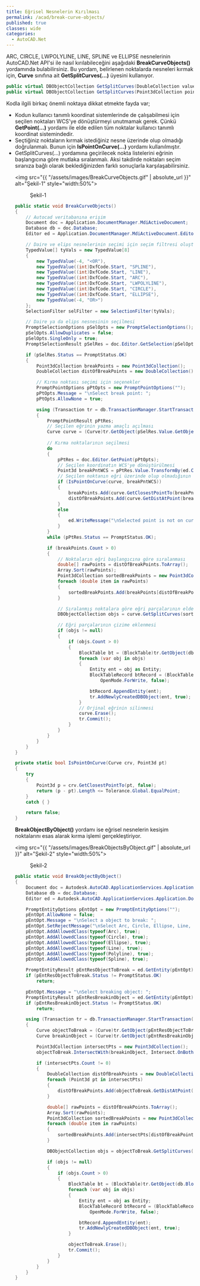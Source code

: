 ```yaml
---
title: Eğrisel Nesnelerin Kırılması
permalink: /acad/break-curve-objects/
published: true
classes: wide
categories:
  - AutoCAD.Net
---
```


ARC, CIRCLE, LWPOLYLINE, LINE, SPLINE ve ELLIPSE nesnelerinin AutoCAD.Net API'si ile nasıl kırılabileceğini aşağıdaki <strong>BreakCurveObjects()</strong> yordamında bulabilirsiniz. Bu yordam, belirlenen noktalarda nesneleri kırmak için, <strong>Curve</strong> sınıfına ait <strong>GetSplitCurves(…)</strong> üyesini kullanıyor.

```c#
public virtual DBObjectCollection GetSplitCurves(DoubleCollection value);
public virtual DBObjectCollection GetSplitCurves(Point3dCollection points);
```

Kodla ilgili birkaç önemli noktaya dikkat etmekte fayda var;

<ul><li>Kodun kullanıcı tanımlı koordinat sistemlerinde de çalışabilmesi için seçilen noktaları WCS'ye dönüştürmeyi unutmamak gerek. Çünkü <strong>GetPoint(…)</strong> yordamı ile elde edilen tüm noktalar kullanıcı tanımlı koordinat sistemindedir.</li><li>Seçtiğiniz noktaların kırmak istediğiniz nesne üzerinde olup olmadığı doğrulanmalı. Bunun için <strong>IsPointOnCurve(…)</strong> yordamı kullanılmıştır.</li><li>GetSplitCurves(…) yordamına geçirilecek nokta listelerini eğrinin başlangıcına göre mutlaka sıralanmalı. Aksi takdirde noktaları seçim sıranıza bağlı olarak beklediğinizden farklı sonuçlarla karşılaşabilirsiniz.


<img src="{{ "/assets/images/BreakCurveObjects.gif" | absolute_url }}"  alt="Şekil-1" style="width:50%">

<figure>
  <figcaption>Şekil-1</figcaption>
</figure>


```c#
public static void BreakCurveObjects()
{
    // Autocad veritabanına erişim
    Document doc = Application.DocumentManager.MdiActiveDocument;
    Database db = doc.Database;
    Editor ed = Application.DocumentManager.MdiActiveDocument.Editor;

    // Daire ve elips nesnelerinin seçimi için seçim filtresi oluşturulması
    TypedValue[] tyVals = new TypedValue[8]
    { 
        new TypedValue(-4, "<OR"),
        new TypedValue((int)DxfCode.Start, "SPLINE"),
        new TypedValue((int)DxfCode.Start, "LINE"),
        new TypedValue((int)DxfCode.Start, "ARC"),
        new TypedValue((int)DxfCode.Start, "LWPOLYLINE"),
        new TypedValue((int)DxfCode.Start, "CIRCLE"),
        new TypedValue((int)DxfCode.Start, "ELLIPSE"),
        new TypedValue(-4, "OR>")
    };
    SelectionFilter selFilter = new SelectionFilter(tyVals);

    // Daire ya da elips nesnesinin seçilmesi
    PromptSelectionOptions pSelOpts = new PromptSelectionOptions();
    pSelOpts.AllowDuplicates = false;
    pSelOpts.SingleOnly = true;
    PromptSelectionResult pSelRes = doc.Editor.GetSelection(pSelOpts, selFilter);

    if (pSelRes.Status == PromptStatus.OK)
    {
        Point3dCollection breakPoints = new Point3dCollection();
        DoubleCollection distOfBreakPoints = new DoubleCollection();

        // Kırma noktası seçimi için seçenekler
        PromptPointOptions pPtOpts = new PromptPointOptions("");
        pPtOpts.Message = "\nSelect break point: ";
        pPtOpts.AllowNone = true;                

        using (Transaction tr = db.TransactionManager.StartTransaction())
        {
            PromptPointResult pPtRes;
            // Seçilen eğrinin yazma amaçlı açılması
            Curve curve = (Curve)tr.GetObject(pSelRes.Value.GetObjectIds()[0], OpenMode.ForWrite);
                   
            // Kırma noktalarının seçilmesi
            do
            {
                pPtRes = doc.Editor.GetPoint(pPtOpts);
                // Seçilen koordinatın WCS'ye dönüştürülmesi         
                Point3d breakPntWCS = pPtRes.Value.TransformBy(ed.CurrentUserCoordinateSystem);
                // Seçilen noktanın eğri üzerinde olup olmadığının kontrolü
                if (IsPointOnCurve(curve, breakPntWCS))
                {
                    breakPoints.Add(curve.GetClosestPointTo(breakPntWCS, false));
                    distOfBreakPoints.Add(curve.GetDistAtPoint(breakPntWCS));
                }
                else
                {
                    ed.WriteMessage("\nSelected point is not on curve!");
                }
            }
            while (pPtRes.Status == PromptStatus.OK);

            if (breakPoints.Count > 0)
            {
                // Noktaların eğri başlangıcına göre sıralanması
                double[] rawPoints = distOfBreakPoints.ToArray();
                Array.Sort(rawPoints);
                Point3dCollection sortedBreakPoints = new Point3dCollection();
                foreach (double item in rawPoints)
                {
                    sortedBreakPoints.Add(breakPoints[distOfBreakPoints.IndexOf(item)]);
                }

                // Sıralanmış noktalara göre eğri parçalarının elde edilmesi
                DBObjectCollection objs = curve.GetSplitCurves(sortedBreakPoints);

                // Eğri parçalarının çizime eklenmesi
                if (objs != null)
                {
                    if (objs.Count > 0)
                    {
                        BlockTable bt = (BlockTable)tr.GetObject(db.BlockTableId, OpenMode.ForRead, false);
                        foreach (var obj in objs)
                        {
                            Entity ent = obj as Entity;
                            BlockTableRecord btRecord = (BlockTableRecord)tr.GetObject(bt[BlockTableRecord.ModelSpace],
                                OpenMode.ForWrite, false);

                            btRecord.AppendEntity(ent);
                            tr.AddNewlyCreatedDBObject(ent, true);
                        }
                        // Orjinal eğrinin silinmesi
                        curve.Erase();
                        tr.Commit();
                    }
                }
            }
        }
    }
}
```

```c#
private static bool IsPointOnCurve(Curve crv, Point3d pt)
{
    try
    {
        Point3d p = crv.GetClosestPointTo(pt, false);
        return (p - pt).Length <= Tolerance.Global.EqualPoint;
    }
    catch { }

    return false;
}
```

<strong>BreakObjectByObject()</strong> yordamı ise eğrisel nesnelerin kesişim noktalarını esas alarak kırma işlemi gerçekleştiriyor.



<img src="{{ "/assets/images/BreakObjectsByObject.gif" | absolute_url }}"  alt="Şekil-2" style="width:50%">

<figure>
  <figcaption>Şekil-2</figcaption>
</figure>



```c#
public static void BreakObjectByObject()
{
    Document doc = Autodesk.AutoCAD.ApplicationServices.Application.DocumentManager.MdiActiveDocument;
    Database db = doc.Database;
    Editor ed = Autodesk.AutoCAD.ApplicationServices.Application.DocumentManager.MdiActiveDocument.Editor;

    PromptEntityOptions pEntOpt = new PromptEntityOptions("");
    pEntOpt.AllowNone = false;
    pEntOpt.Message = "\nSelect a object to break: ";
    pEntOpt.SetRejectMessage("\nSelect Arc, Circle, Ellipse, Line, Polyline ve Spline!");
    pEntOpt.AddAllowedClass(typeof(Arc), true);
    pEntOpt.AddAllowedClass(typeof(Circle), true);
    pEntOpt.AddAllowedClass(typeof(Ellipse), true);
    pEntOpt.AddAllowedClass(typeof(Line), true);
    pEntOpt.AddAllowedClass(typeof(Polyline), true);
    pEntOpt.AddAllowedClass(typeof(Spline), true);

    PromptEntityResult pEntResObjectToBreak = ed.GetEntity(pEntOpt);
    if (pEntResObjectToBreak.Status != PromptStatus.OK)
        return;

    pEntOpt.Message = "\nSelect breaking object: ";
    PromptEntityResult pEntResBreakinObject = ed.GetEntity(pEntOpt);
    if (pEntResBreakinObject.Status != PromptStatus.OK)
        return;

    using (Transaction tr = db.TransactionManager.StartTransaction())
    {
        Curve objectToBreak = (Curve)tr.GetObject(pEntResObjectToBreak.ObjectId, OpenMode.ForWrite);
        Curve breakinObject = (Curve)tr.GetObject(pEntResBreakinObject.ObjectId, OpenMode.ForRead);

        Point3dCollection intersectPts = new Point3dCollection();
        objectToBreak.IntersectWith(breakinObject, Intersect.OnBothOperands, intersectPts, IntPtr.Zero, IntPtr.Zero);

        if (intersectPts.Count != 0)
        {
            DoubleCollection distOfBreakPoints = new DoubleCollection();
            foreach (Point3d pt in intersectPts)
            {
                distOfBreakPoints.Add(objectToBreak.GetDistAtPoint(pt));
            }

            double[] rawPoints = distOfBreakPoints.ToArray();
            Array.Sort(rawPoints);
            Point3dCollection sortedBreakPoints = new Point3dCollection();
            foreach (double item in rawPoints)
            {
                sortedBreakPoints.Add(intersectPts[distOfBreakPoints.IndexOf(item)]);
            }

            DBObjectCollection objs = objectToBreak.GetSplitCurves(sortedBreakPoints);

            if (objs != null)
            {
                if (objs.Count > 0)
                {
                    BlockTable bt = (BlockTable)tr.GetObject(db.BlockTableId, OpenMode.ForRead, false);
                    foreach (var obj in objs)
                    {
                        Entity ent = obj as Entity;
                        BlockTableRecord btRecord = (BlockTableRecord)tr.GetObject(bt[BlockTableRecord.ModelSpace],
                            OpenMode.ForWrite, false);

                        btRecord.AppendEntity(ent);
                        tr.AddNewlyCreatedDBObject(ent, true);
                    }

                    objectToBreak.Erase();
                    tr.Commit();
                }
            }
        }
    }
}
```


